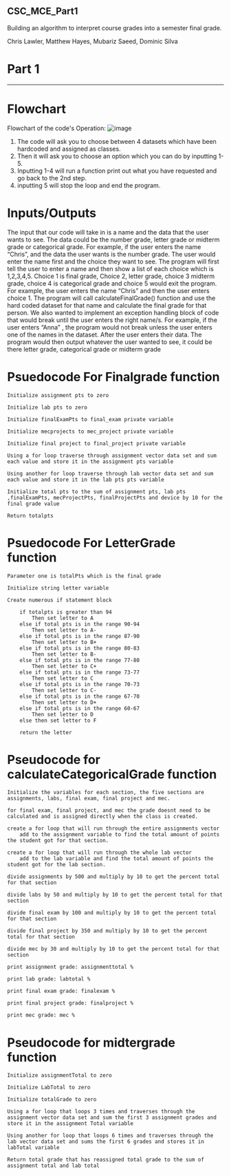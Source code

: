 ## CSC_MCE_Part1

Building an algorithm to interpret course grades into a semester final grade.

Chris Lawler, Matthew Hayes, Mubariz Saeed, Dominic Silva

# Part 1
_________________________________________________________________________________________________________________________________________________________________________
# Flowchart 
Flowchart of the code's Operation:
![image](https://user-images.githubusercontent.com/98554125/198723424-be053a11-851e-42b4-8079-db8228211be6.png)
1. The code will ask you to choose between 4 datasets which have been hardcoded and assigned as classes.
2. Then it will ask you to choose an option which you can do by inputting 1-5.
3. Inputting 1-4 will run a function print out what you have requested and go back to the 2nd step.
4. inputting 5 will stop the loop and end the program.






# Inputs/Outputs
The input that our code will take in is a name and the data that the user wants to see. The data could be the number grade, letter grade or midterm grade or categorical grade. For example, if the user enters the name “Chris”, and the data the user wants is the number grade. The user would enter the name first and the choice they want to see. The program will first tell the user to enter a name and then show a list of each choice which is 1,2,3,4,5. Choice 1 is final grade, Choice 2, letter grade, choice 3 midterm grade, choice 4 is categorical grade and choice 5 would exit the program. For example, the user enters the name “Chris” and then the user enters choice 1. The program will call calculateFinalGrade() function and use the hard coded dataset for that name and calculate the final grade for that person. We also wanted to implement an exception handling block of code that would break until the user enters the right name/s. For example, if the user enters “Anna” , the program would not break unless the user enters one of the names in the dataset. After the user enters their data. The program would then output whatever the user wanted to see, it could be there letter grade, categorical grade or midterm grade



# Psuedocode For Finalgrade function
	Initialize assignment pts to zero

	Initialize lab pts to zero

	Initialize finalExamPts to final_exam private variable 

	Initialize mecprojects to mec_project private variable 

	Initialize final project to final_project private variable

	Using a for loop traverse through assignment vector data set and sum each value and store it in the assignment pts variable

	Using another for loop traverse through lab vector data set and sum each value and store it in the lab pts pts variable

	Initialize total pts to the sum of assignment pts, lab pts ,finalExamPts, mecProjectPts, finalProjectPts and device by 10 for the final grade value

	Return totalpts 

# Psuedocode For LetterGrade function
	Parameter one is totalPts which is the final grade
  
	Initialize string letter variable
  
	Create numerous if statement block
  
		if totalpts is greater than 94
			Then set letter to A
		else if total pts is in the range 90-94
			Then set letter to A-
		else if total pts is in the range 87-90
			Then set letter to B+
		else if total pts is in the range 80-83
			Then set letter to B-
		else if total pts is in the range 77-80
			Then set letter to C+
		else if total pts is in the range 73-77
			Then set letter to C
		else if total pts is in the range 70-73
			Then set letter to C-
		else if total pts is in the range 67-70
			Then set letter to D+
		else if total pts is in the range 60-67
			Then set letter to D
		else then set letter to F
		
		return the letter
# Pseudocode for calculateCategoricalGrade function
	Initialize the variables for each section, the five sections are assignments, labs, final exam, final project and mec.
	
	for final exam, final project, and mec the grade doesnt need to be calculated and is assigned directly when the class is created.
	
	create a for loop that will run through the entire assignments vector
		add to the assignment variable to find the total amount of points the student got for that section.
		
	create a for loop that will run through the whole lab vector
		add to the lab variable and find the total amount of points the student got for the lab section.
	
	divide assignments by 500 and multiply by 10 to get the percent total for that section
	
	divide labs by 50 and multiply by 10 to get the percent total for that section
	
	divide final exam by 100 and multiply by 10 to get the percent total for that section
	
	divide final project by 350 and multiply by 10 to get the percent total for that section
	
	divide mec by 30 and multiply by 10 to get the percent total for that section
	
	print assignment grade: assignmenttotal %
	
	print lab grade: labtotal %
	
	print final exam grade: finalexam %
	
	print final project grade: finalproject %
	
	print mec grade: mec %
# Pseudocode for midtergrade function 
	Initialize assignmentTotal to zero

	Initialize LabTotal to zero

	Initialize totalGrade to zero

	Using a for loop that loops 3 times and traverses through the assignment vector data set and sum the first 3 assignment grades and store it in the assignment Total variable

	Using another for loop that loops 6 times and traverses through the lab vector data set and sums the first 6 grades and stores it in labTotal variable 

	Return total grade that has reassigned total grade to the sum of assignment total and lab total

